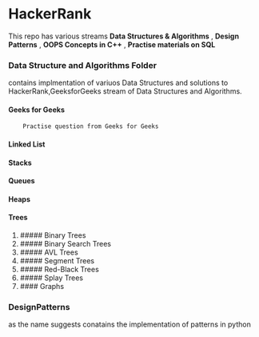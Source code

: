 # HackerRank

This repo has various streams **Data Structures & Algorithms** , **Design Patterns** , **OOPS Concepts in C++** , **Practise materials on SQL**

### Data Structure and Algorithms Folder
contains implmentation of variuos Data Structures and solutions to HackerRank,GeeksforGeeks stream of Data Structures and Algorithms.

#### 	Geeks for Geeks 
		Practise question from Geeks for Geeks

####    Linked List
####    Stacks
####	Queues
####	Heaps
####    Trees
<ol>

<li>#####	 Binary Trees </li>
<li>#####    Binary Search Trees</li>
<li>#####    AVL Trees</li>
<li>#####    Segment Trees</li>
<li>#####    Red-Black Trees</li>
<li>#####	 Splay Trees</li>
<li>####    Graphs</li>
</ol>

### DesignPatterns 
as the name suggests conatains the implementation of patterns in python 


